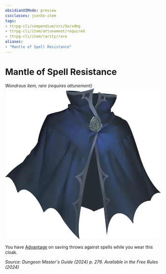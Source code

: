 ```yaml
---
obsidianUIMode: preview
cssclasses: json5e-item
tags:
- ttrpg-cli/compendium/src/5e/xdmg
- ttrpg-cli/item/attunement/required
- ttrpg-cli/item/rarity/rare
aliases: 
- "Mantle of Spell Resistance"
---
```

# Mantle of Spell Resistance
*Wondrous item, rare (requires attunement)*  
![](3-Mechanics/CLI/items/img/mantle-of-spell-resistance.webp#right)


You have [Advantage](3-Mechanics/CLI/rules/variant-rules/advantage-xphb.md) on saving throws against spells while you wear this cloak.

*Source: Dungeon Master's Guide (2024) p. 276. Available in the Free Rules (2024)*